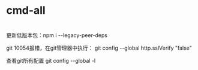# cmd-all
# 
更新低版本包：npm i --legacy-peer-deps


git 10054报错，在git管理器中执行：
git config --global http.sslVerify "false"

查看git所有配置
git config --global -l
